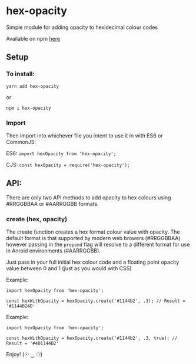 # hex-opacity

Simple module for adding opacity to hexidecimal colour codes

Available on npm [here](https://www.npmjs.com/package/hex-opacity)

## Setup

### To install:

`yarn add hex-opacity`

or

`npm i hex-opacity`

### Import

Then import into whichever file you intent to use it in with ES6 or CommonJS:

ES6: `import hexOpacity from 'hex-opacity';`

CJS: `const hexOpacity = require('hex-opacity');`

## API:

There are only two API methods to add opacity to hex colours using #RRGGBBAA or #AARRGGBB formats.

### create (hex, opacity)

The create function creates a  hex format colour value with opacity.
The default format is that supported by modern web browers (#RRGGBBAA) however passing in the `prepend` flag will resolve to a different format for use in Anroid environments (#AARRGGBB).

Just pass in your full initial hex colour code and a floating point opacity value between 0 and 1 (just as you would with CSS)

Example:
```
import hexOpacity from 'hex-opacity';

const hexWithOpacity = hexOpacity.create('#1144b2', .3); // Result = '#1144B24D'
```

Example:
```
import hexOpacity from 'hex-opacity';

const hexWithOpacity = hexOpacity.create('#1144b2', .3, true); // Result = '#4D1144B2'
```


Enjoy! (☉ ‿ ⚆)
